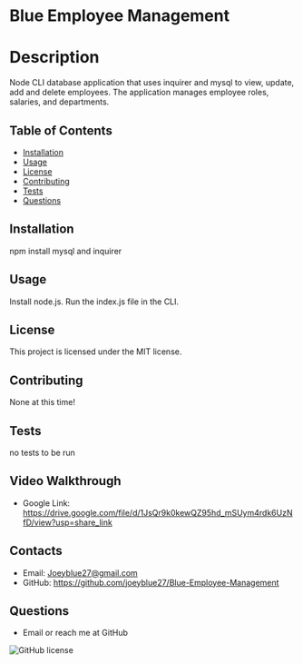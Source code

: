 # Blue Employee Management


# Description
Node CLI database application that uses inquirer and mysql to view, update, add and delete employees. 
The application manages employee roles, salaries, and departments. 
## Table of Contents 
* [Installation](#installation)
* [Usage](#usage)
* [License](#license)
* [Contributing](#contributing)
* [Tests](#tests)
* [Questions](#questions)
## Installation
npm install mysql and inquirer
## Usage
Install node.js. Run the index.js file in the CLI. 
## License
This project is licensed under the MIT license.
## Contributing
None at this time! 
## Tests
no tests to be run
## Video Walkthrough
* Google Link: https://drive.google.com/file/d/1JsQr9k0kewQZ95hd_mSUym4rdk6UzNfD/view?usp=share_link
## Contacts
* Email: Joeyblue27@gmail.com 
* GitHub: https://github.com/joeyblue27/Blue-Employee-Management
## Questions
* Email or reach me at GitHub

![GitHub license](https://img.shields.io/badge/license-MIT-blue.svg)